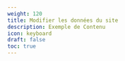 ```yaml
---
weight: 120
title: Modifier les données du site
description: Exemple de Contenu
icon: keyboard
draft: false
toc: true
---
```

